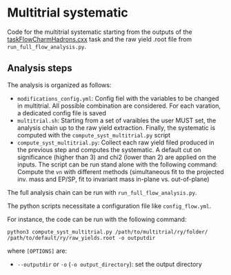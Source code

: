 # Multitrial systematic
Code for the multitrial systematic starting from the outputs of the [taskFlowCharmHadrons.cxx](https://github.com/AliceO2Group/O2Physics/blob/master/PWGHF/D2H/Tasks/taskFlowCharmHadrons.cxx) task and the raw yield .root file from ``run_full_flow_analysis.py``.


## Analysis steps
The analysis is organized as follows:
- `modifications_config.yml`: Config fiel with the variables to be changed in multitrial. All possible combination are considered. For each varation, a dedicated config file is saved
- `multitrial.sh`: Starting from a set of varaibles the user MUST set, the analysis chain up to the raw yield extraction. Finally, the systematic is computed with the `compute_syst_multitrial.py` script 
- `compute_syst_multitrial.py`: Collect each raw yield filed produced in the previous step and computes the systematic. A default cut on significance (higher than 3) and chi2 (lower than 2) are applied on the inputs. The script can be run stand alone with the following command: 
Compute the `vn` with different methods (simultaneous fit to the projected inv. mass and EP/SP, fit to invariant mass in-plane vs. out-of-plane)

The full analysis chain can be run with ``run_full_flow_analysis.py``.

The python scripts necessitate a configuration file like ``config_flow.yml``.

For instance, the code can be run with the following command:

`python3 compute_syst_multitrial.py /path/to/multitrial/ry/folder/ /path/to/default/ry/raw_yields.root -o outputdir`

where `[OPTIONS]` are:
- `--outputdir` or `-o` (`-o output_directory`): set the output directory